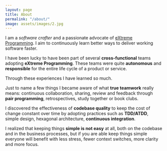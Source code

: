 ```yaml
---
layout: page
title: About
permalink: "/about/"
image: assets/images/2.jpg
---
```


I am a _software crafter_ and a passionate advocate of [eXtreme Programming](http://www.extremeprogramming.org/).
I aim to continuously learn better ways to deliver working software faster.

I have been lucky to have been part of several **cross-functional** teams adopting **eXtreme Programming**. These teams were quite **autonomous** and **responsible** for the entire life cycle of a product or service.

Through these experiences I have learned so much.

Just to name a few things I became aware of what **true teamwork** really means: continuous collaboration, sharing, review and feedback through **pair programming**, retrospectives, study together or book clubs.

I discovered the effectiveness of **codebase quality** to keep the cost of change constant over time by adopting practices such as **TDD/ATDD**, simple design, hexagonal architecture, **continuous integration**.

I realized that keeping things **simple is not easy** at all, both on the codebase and in the business processes, but if you are able keep things simple everyone will benefit with less stress, fewer context switches, more clarity and more focus.

